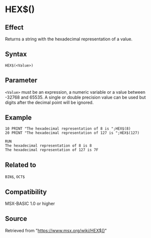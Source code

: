 # HEX$()

## Effect

Returns a string with the hexadecimal representation of a value.

## Syntax

`HEX$(<Value>)`

## Parameter

`<Value>` must be an expression, a numeric variable or a value between -32768 and 65535. A single or double precision value can be used but digits after the decimal point will be ignored.

## Example

```basic
10 PRINT "The hexadecimal representation of 8 is ";HEX$(8)
20 PRINT "The hexadecimal representation of 127 is ";HEX$(127)
 
RUN
The hexadecimal representation of 8 is 8
The hexadecimal representation of 127 is 7F
```

## Related to

`BIN$`, `OCT$`

## Compatibility

MSX-BASIC 1.0 or higher

## Source

Retrieved from "https://www.msx.org/wiki/HEX$()"
